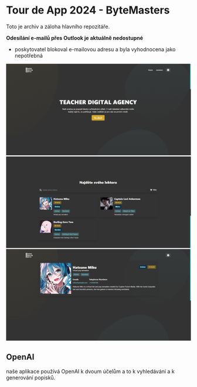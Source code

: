 # Tour de App 2024 - ByteMasters
Toto je archiv a záloha hlavního repozitáře.

**Odesílání e-mailů přes Outlook je aktuálně nedostupné**
- poskytovatel blokoval e-mailovou adresu a byla vyhodnocena jako nepotřebná


![Screenshot Header](/screenshots/screenshot_header.png)
![Screenshot Lecturers](/screenshots/screenshot_lecturers.png)
![Screenshot Lecturer](/screenshots/screenshot_lecturer.png)

## OpenAI
naše aplikace používá OpenAI k dvoum účelům a to k vyhledávání a k generování popisků.
